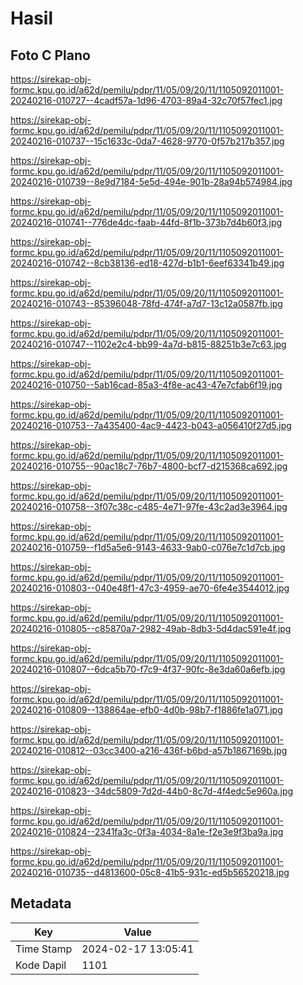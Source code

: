 # Hasil

## Foto C Plano

https://sirekap-obj-formc.kpu.go.id/a62d/pemilu/pdpr/11/05/09/20/11/1105092011001-20240216-010727--4cadf57a-1d96-4703-89a4-32c70f57fec1.jpg

https://sirekap-obj-formc.kpu.go.id/a62d/pemilu/pdpr/11/05/09/20/11/1105092011001-20240216-010737--15c1633c-0da7-4628-9770-0f57b217b357.jpg

https://sirekap-obj-formc.kpu.go.id/a62d/pemilu/pdpr/11/05/09/20/11/1105092011001-20240216-010739--8e9d7184-5e5d-494e-901b-28a94b574984.jpg

https://sirekap-obj-formc.kpu.go.id/a62d/pemilu/pdpr/11/05/09/20/11/1105092011001-20240216-010741--776de4dc-faab-44fd-8f1b-373b7d4b60f3.jpg

https://sirekap-obj-formc.kpu.go.id/a62d/pemilu/pdpr/11/05/09/20/11/1105092011001-20240216-010742--8cb38136-ed18-427d-b1b1-6eef63341b49.jpg

https://sirekap-obj-formc.kpu.go.id/a62d/pemilu/pdpr/11/05/09/20/11/1105092011001-20240216-010743--85396048-78fd-474f-a7d7-13c12a0587fb.jpg

https://sirekap-obj-formc.kpu.go.id/a62d/pemilu/pdpr/11/05/09/20/11/1105092011001-20240216-010747--1102e2c4-bb99-4a7d-b815-88251b3e7c63.jpg

https://sirekap-obj-formc.kpu.go.id/a62d/pemilu/pdpr/11/05/09/20/11/1105092011001-20240216-010750--5ab16cad-85a3-4f8e-ac43-47e7cfab6f19.jpg

https://sirekap-obj-formc.kpu.go.id/a62d/pemilu/pdpr/11/05/09/20/11/1105092011001-20240216-010753--7a435400-4ac9-4423-b043-a056410f27d5.jpg

https://sirekap-obj-formc.kpu.go.id/a62d/pemilu/pdpr/11/05/09/20/11/1105092011001-20240216-010755--90ac18c7-76b7-4800-bcf7-d215368ca692.jpg

https://sirekap-obj-formc.kpu.go.id/a62d/pemilu/pdpr/11/05/09/20/11/1105092011001-20240216-010758--3f07c38c-c485-4e71-97fe-43c2ad3e3964.jpg

https://sirekap-obj-formc.kpu.go.id/a62d/pemilu/pdpr/11/05/09/20/11/1105092011001-20240216-010759--f1d5a5e6-9143-4633-9ab0-c076e7c1d7cb.jpg

https://sirekap-obj-formc.kpu.go.id/a62d/pemilu/pdpr/11/05/09/20/11/1105092011001-20240216-010803--040e48f1-47c3-4959-ae70-6fe4e3544012.jpg

https://sirekap-obj-formc.kpu.go.id/a62d/pemilu/pdpr/11/05/09/20/11/1105092011001-20240216-010805--c85870a7-2982-49ab-8db3-5d4dac591e4f.jpg

https://sirekap-obj-formc.kpu.go.id/a62d/pemilu/pdpr/11/05/09/20/11/1105092011001-20240216-010807--6dca5b70-f7c9-4f37-90fc-8e3da60a6efb.jpg

https://sirekap-obj-formc.kpu.go.id/a62d/pemilu/pdpr/11/05/09/20/11/1105092011001-20240216-010809--138864ae-efb0-4d0b-98b7-f1886fe1a071.jpg

https://sirekap-obj-formc.kpu.go.id/a62d/pemilu/pdpr/11/05/09/20/11/1105092011001-20240216-010812--03cc3400-a216-436f-b6bd-a57b1867169b.jpg

https://sirekap-obj-formc.kpu.go.id/a62d/pemilu/pdpr/11/05/09/20/11/1105092011001-20240216-010823--34dc5809-7d2d-44b0-8c7d-4f4edc5e960a.jpg

https://sirekap-obj-formc.kpu.go.id/a62d/pemilu/pdpr/11/05/09/20/11/1105092011001-20240216-010824--2341fa3c-0f3a-4034-8a1e-f2e3e9f3ba9a.jpg

https://sirekap-obj-formc.kpu.go.id/a62d/pemilu/pdpr/11/05/09/20/11/1105092011001-20240216-010735--d4813600-05c8-41b5-931c-ed5b56520218.jpg


## Metadata

| Key        | Value               |
| ---------- | ------------------- |
| Time Stamp | 2024-02-17 13:05:41 |
| Kode Dapil | 1101                |



